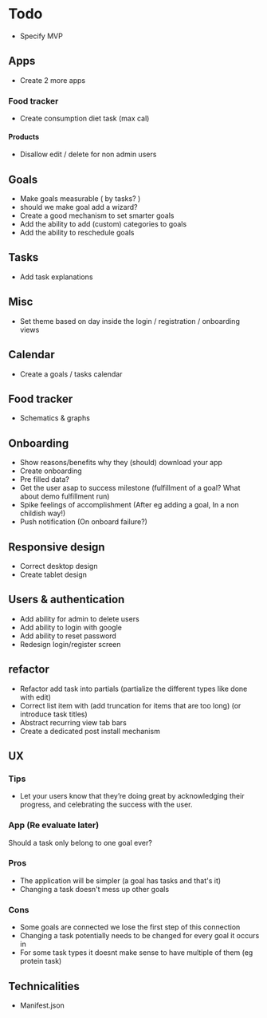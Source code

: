# Todo

- Specify MVP


## Apps

- Create 2 more apps


### Food tracker

- Create consumption diet task (max cal)

#### Products

- Disallow edit / delete for non admin users


## Goals

- Make goals measurable ( by tasks? )
- should we make goal add a wizard?
- Create a good mechanism to set smarter goals
- Add the ability to add (custom) categories to goals
- Add the ability to reschedule goals


## Tasks

- Add task explanations


## Misc

- Set theme based on day inside the login / registration / onboarding views


## Calendar

- Create a goals / tasks calendar


## Food tracker

- Schematics & graphs


## Onboarding

- Show reasons/benefits why they (should) download your app
- Create onboarding
- Pre filled data?
- Get the user asap to success milestone (fulfillment of a goal? What about demo fulfillment run)
- Spike feelings of accomplishment (After eg adding a goal,  In a non childish way!)
- Push notification (On onboard failure?)


## Responsive design

- Correct desktop design
- Create tablet design


## Users & authentication

- Add ability for admin to delete users
- Add ability to login with google
- Add ability to reset password
- Redesign login/register screen


## refactor

- Refactor add task into partials (partialize the different types like done with edit)
- Correct list item with (add truncation for items that are too long) (or introduce task titles)
- Abstract recurring view tab bars
- Create a dedicated post install mechanism


## UX

### Tips

- Let your users know that they’re doing great by acknowledging their progress, and celebrating the success with the user.


### App (Re evaluate later)

Should a task only belong to one goal ever?

### Pros

- The application will be simpler (a goal has tasks and that's it)
- Changing a task doesn't mess up other goals


### Cons

- Some goals are connected we lose the first step of this connection 
- Changing a task potentially needs to be changed for every goal it occurs in
- For some task types it doesnt make sense to have multiple of them (eg protein task)


## Technicalities

- Manifest.json